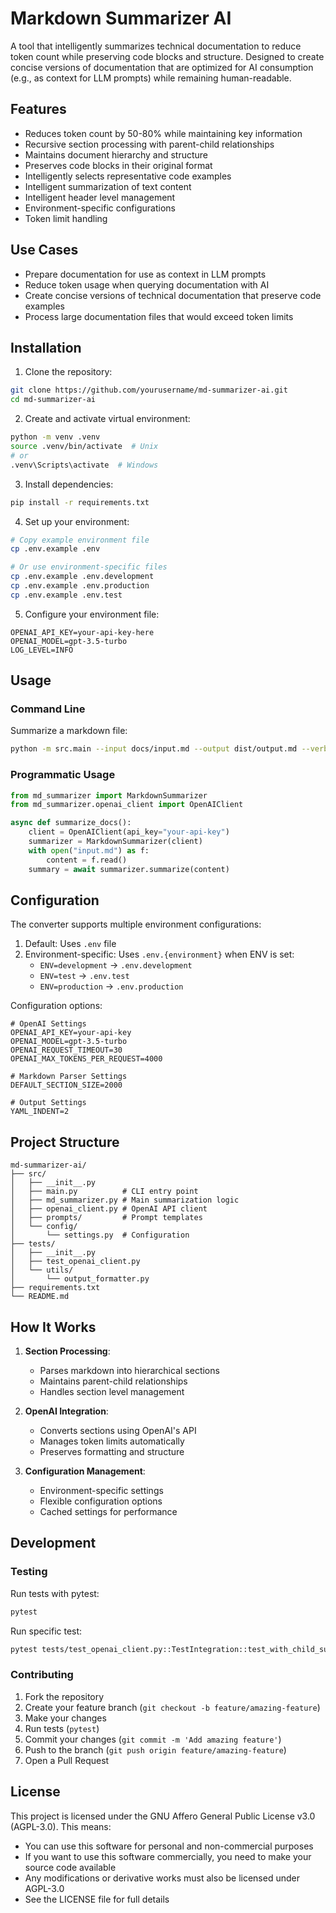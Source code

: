 # Markdown Summarizer AI

A tool that intelligently summarizes technical documentation to reduce token count while preserving code blocks and structure. Designed to create concise versions of documentation that are optimized for AI consumption (e.g., as context for LLM prompts) while remaining human-readable.

## Features

- Reduces token count by 50-80% while maintaining key information
- Recursive section processing with parent-child relationships
- Maintains document hierarchy and structure
- Preserves code blocks in their original format
- Intelligently selects representative code examples
- Intelligent summarization of text content
- Intelligent header level management
- Environment-specific configurations
- Token limit handling

## Use Cases

- Prepare documentation for use as context in LLM prompts
- Reduce token usage when querying documentation with AI
- Create concise versions of technical documentation that preserve code examples
- Process large documentation files that would exceed token limits

## Installation

1. Clone the repository:
```bash
git clone https://github.com/yourusername/md-summarizer-ai.git
cd md-summarizer-ai
```

2. Create and activate virtual environment:
```bash
python -m venv .venv
source .venv/bin/activate  # Unix
# or
.venv\Scripts\activate  # Windows
```

3. Install dependencies:
```bash
pip install -r requirements.txt
```

4. Set up your environment:
```bash
# Copy example environment file
cp .env.example .env

# Or use environment-specific files
cp .env.example .env.development
cp .env.example .env.production
cp .env.example .env.test
```

5. Configure your environment file:
```env
OPENAI_API_KEY=your-api-key-here
OPENAI_MODEL=gpt-3.5-turbo
LOG_LEVEL=INFO
```

## Usage

### Command Line

Summarize a markdown file:
```bash
python -m src.main --input docs/input.md --output dist/output.md --verbose
```

### Programmatic Usage

```python
from md_summarizer import MarkdownSummarizer
from md_summarizer.openai_client import OpenAIClient

async def summarize_docs():
    client = OpenAIClient(api_key="your-api-key")
    summarizer = MarkdownSummarizer(client)
    with open("input.md") as f:
        content = f.read()
    summary = await summarizer.summarize(content)
```

## Configuration

The converter supports multiple environment configurations:

1. Default: Uses `.env` file
2. Environment-specific: Uses `.env.{environment}` when ENV is set:
   - `ENV=development` → `.env.development`
   - `ENV=test` → `.env.test`
   - `ENV=production` → `.env.production`

Configuration options:
```env
# OpenAI Settings
OPENAI_API_KEY=your-api-key
OPENAI_MODEL=gpt-3.5-turbo
OPENAI_REQUEST_TIMEOUT=30
OPENAI_MAX_TOKENS_PER_REQUEST=4000

# Markdown Parser Settings
DEFAULT_SECTION_SIZE=2000

# Output Settings
YAML_INDENT=2
```

## Project Structure

```
md-summarizer-ai/
├── src/
│   ├── __init__.py
│   ├── main.py          # CLI entry point
│   ├── md_summarizer.py # Main summarization logic
│   ├── openai_client.py # OpenAI API client
│   ├── prompts/         # Prompt templates
│   └── config/         
│       └── settings.py  # Configuration
├── tests/
│   ├── __init__.py
│   ├── test_openai_client.py
│   └── utils/
│       └── output_formatter.py
├── requirements.txt
└── README.md
```

## How It Works

1. **Section Processing**:
   - Parses markdown into hierarchical sections
   - Maintains parent-child relationships
   - Handles section level management

2. **OpenAI Integration**:
   - Converts sections using OpenAI's API
   - Manages token limits automatically
   - Preserves formatting and structure

3. **Configuration Management**:
   - Environment-specific settings
   - Flexible configuration options
   - Cached settings for performance

## Development

### Testing

Run tests with pytest:
```bash
pytest
```

Run specific test:
```bash
pytest tests/test_openai_client.py::TestIntegration::test_with_child_summaries
```
### Contributing

1. Fork the repository
2. Create your feature branch (`git checkout -b feature/amazing-feature`)
3. Make your changes
4. Run tests (`pytest`)
5. Commit your changes (`git commit -m 'Add amazing feature'`)
6. Push to the branch (`git push origin feature/amazing-feature`)
7. Open a Pull Request

## License

This project is licensed under the GNU Affero General Public License v3.0 (AGPL-3.0).
This means:
- You can use this software for personal and non-commercial purposes
- If you want to use this software commercially, you need to make your source code available
- Any modifications or derivative works must also be licensed under AGPL-3.0
- See the LICENSE file for full details

